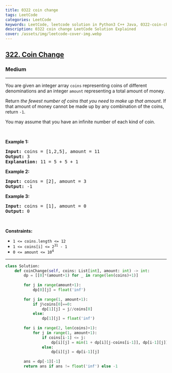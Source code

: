 ```yaml
---
title: 0322 coin change
tags: LeetCode
categories: LeetCode
keywords: LeetCode, leetcode solution in Python3 C++ Java, 0322-coin-change solution
description: 0322 coin change LeetCode Solution Explained
cover: /assets/img/leetcode-cover-img.webp
---
```



<h2><a href="https://leetcode.com/problems/coin-change/">322. Coin Change</a></h2><h3>Medium</h3><hr><div><p>You are given an integer array <code>coins</code> representing coins of different denominations and an integer <code>amount</code> representing a total amount of money.</p>

<p>Return <em>the fewest number of coins that you need to make up that amount</em>. If that amount of money cannot be made up by any combination of the coins, return <code>-1</code>.</p>

<p>You may assume that you have an infinite number of each kind of coin.</p>

<p>&nbsp;</p>
<p><strong class="example">Example 1:</strong></p>

<pre><strong>Input:</strong> coins = [1,2,5], amount = 11
<strong>Output:</strong> 3
<strong>Explanation:</strong> 11 = 5 + 5 + 1
</pre>

<p><strong class="example">Example 2:</strong></p>

<pre><strong>Input:</strong> coins = [2], amount = 3
<strong>Output:</strong> -1
</pre>

<p><strong class="example">Example 3:</strong></p>

<pre><strong>Input:</strong> coins = [1], amount = 0
<strong>Output:</strong> 0
</pre>

<p>&nbsp;</p>
<p><strong>Constraints:</strong></p>

<ul>
	<li><code>1 &lt;= coins.length &lt;= 12</code></li>
	<li><code>1 &lt;= coins[i] &lt;= 2<sup>31</sup> - 1</code></li>
	<li><code>0 &lt;= amount &lt;= 10<sup>4</sup></code></li>
</ul>
</div>

---




```python
class Solution:
    def coinChange(self, coins: List[int], amount: int) -> int:
        dp = [[0]*(amount+1) for _ in range(len(coins)+1)]
        
        for j in range(amount+1):
            dp[0][j] = float('inf')
        
        for j in range(1, amount+1):
            if j%coins[0]==0:
                dp[1][j] = j//coins[0]
            else:
                dp[1][j] = float('inf')
        
        for i in range(2, len(coins)+1):
            for j in range(1, amount+1):
                if coins[i-1] <= j:
                    dp[i][j] = min(1 + dp[i][j-coins[i-1]], dp[i-1][j])
                else:
                    dp[i][j] = dp[i-1][j]
        
        ans = dp[-1][-1]
        return ans if ans != float('inf') else -1
```
